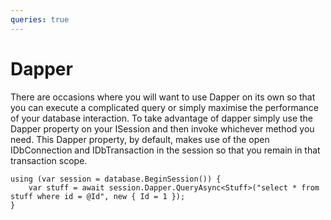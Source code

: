```yaml
---
queries: true
---
```


# Dapper

There are occasions where you will want to use Dapper on its own so that you can execute a complicated query or simply maximise
 the performance of your database interaction. To take advantage of dapper simply
 use the Dapper property on your ISession and then invoke whichever method you need.
 This Dapper property, by default, makes use of the open IDbConnection and IDbTransaction
 in the session so that you remain in that transaction scope.

	using (var session = database.BeginSession()) {
		var stuff = await session.Dapper.QueryAsync<Stuff>("select * from stuff where id = @Id", new { Id = 1 });
	}